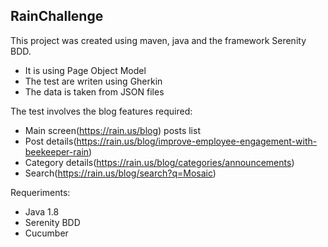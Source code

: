## RainChallenge

This project was created using maven, java and the framework Serenity BDD.
- It is using Page Object Model
- The test are writen using Gherkin
- The data is taken from JSON files

The test involves the blog features required:
- Main screen(https://rain.us/blog) posts list
- Post details(https://rain.us/blog/improve-employee-engagement-with-beekeeper-rain)
- Category details(https://rain.us/blog/categories/announcements)
- Search(https://rain.us/blog/search?q=Mosaic)

Requeriments:
- Java 1.8
- Serenity BDD
- Cucumber
